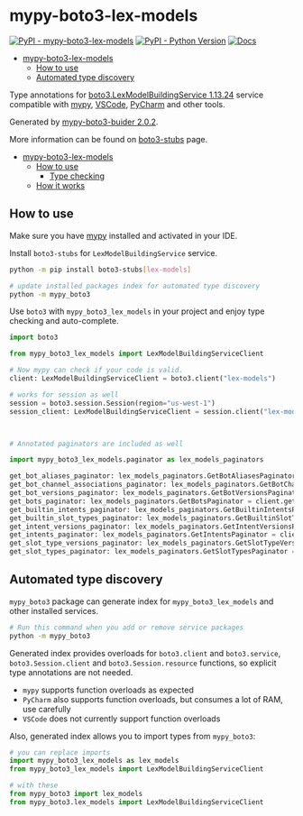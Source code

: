 # mypy-boto3-lex-models

[![PyPI - mypy-boto3-lex-models](https://img.shields.io/pypi/v/mypy-boto3-lex-models.svg?color=blue)](https://pypi.org/project/mypy-boto3-lex-models)
[![PyPI - Python Version](https://img.shields.io/pypi/pyversions/mypy-boto3-lex-models.svg?color=blue)](https://pypi.org/project/mypy-boto3-lex-models)
[![Docs](https://img.shields.io/readthedocs/mypy-boto3-builder.svg?color=blue)](https://mypy-boto3-builder.readthedocs.io/)

- [mypy-boto3-lex-models](#mypy-boto3-lex-models)
  - [How to use](#how-to-use)
  - [Automated type discovery](#automated-type-discovery)


Type annotations for
[boto3.LexModelBuildingService 1.13.24](https://boto3.amazonaws.com/v1/documentation/api/1.13.24/reference/services/lex-models.html#LexModelBuildingService) service
compatible with [mypy](https://github.com/python/mypy), [VSCode](https://code.visualstudio.com/),
[PyCharm](https://www.jetbrains.com/pycharm/) and other tools.

Generated by [mypy-boto3-buider 2.0.2](https://github.com/vemel/mypy_boto3_builder).

More information can be found on [boto3-stubs](https://pypi.org/project/boto3-stubs/) page.

- [mypy-boto3-lex-models](#mypy-boto3-lex-models)
  - [How to use](#how-to-use)
    - [Type checking](#type-checking)
  - [How it works](#how-it-works)

## How to use

Make sure you have [mypy](https://github.com/python/mypy) installed and activated in your IDE.

Install `boto3-stubs` for `LexModelBuildingService` service.

```bash
python -m pip install boto3-stubs[lex-models]

# update installed packages index for automated type discovery
python -m mypy_boto3
```

Use `boto3` with `mypy_boto3_lex_models` in your project and enjoy type checking and auto-complete.

```python
import boto3

from mypy_boto3_lex_models import LexModelBuildingServiceClient

# Now mypy can check if your code is valid.
client: LexModelBuildingServiceClient = boto3.client("lex-models")

# works for session as well
session = boto3.session.Session(region="us-west-1")
session_client: LexModelBuildingServiceClient = session.client("lex-models")



# Annotated paginators are included as well

import mypy_boto3_lex_models.paginator as lex_models_paginators

get_bot_aliases_paginator: lex_models_paginators.GetBotAliasesPaginator = client.get_paginator("get_bot_aliases")
get_bot_channel_associations_paginator: lex_models_paginators.GetBotChannelAssociationsPaginator = client.get_paginator("get_bot_channel_associations")
get_bot_versions_paginator: lex_models_paginators.GetBotVersionsPaginator = client.get_paginator("get_bot_versions")
get_bots_paginator: lex_models_paginators.GetBotsPaginator = client.get_paginator("get_bots")
get_builtin_intents_paginator: lex_models_paginators.GetBuiltinIntentsPaginator = client.get_paginator("get_builtin_intents")
get_builtin_slot_types_paginator: lex_models_paginators.GetBuiltinSlotTypesPaginator = client.get_paginator("get_builtin_slot_types")
get_intent_versions_paginator: lex_models_paginators.GetIntentVersionsPaginator = client.get_paginator("get_intent_versions")
get_intents_paginator: lex_models_paginators.GetIntentsPaginator = client.get_paginator("get_intents")
get_slot_type_versions_paginator: lex_models_paginators.GetSlotTypeVersionsPaginator = client.get_paginator("get_slot_type_versions")
get_slot_types_paginator: lex_models_paginators.GetSlotTypesPaginator = client.get_paginator("get_slot_types")
```

## Automated type discovery

`mypy_boto3` package can generate index for `mypy_boto3_lex_models` and other installed services.

```bash
# Run this command when you add or remove service packages
python -m mypy_boto3
```

Generated index provides overloads for `boto3.client` and `boto3.service`,
`boto3.Session.client` and `boto3.Session.resource` functions,
so explicit type annotations are not needed.

- `mypy` supports function overloads as expected
- `PyCharm` also supports function overloads, but consumes a lot of RAM, use carefully
- `VSCode` does not currently support function overloads

Also, generated index allows you to import types from `mypy_boto3`:

```python
# you can replace imports
import mypy_boto3_lex_models as lex_models
from mypy_boto3_lex_models import LexModelBuildingServiceClient

# with these
from mypy_boto3 import lex_models
from mypy_boto3.lex_models import LexModelBuildingServiceClient
```
